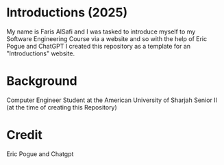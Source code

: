 # Introductions (2025)
My name is Faris AlSafi and I was tasked to introduce myself to my Software Engineering Course via a website and so with the help of Eric Pogue and ChatGPT I created this repository as a template for an "Introductions" website.
 
# Background
Computer Engineer Student at the American University of Sharjah
Senior II (at the time of creating this Repository)

# Credit
Eric Pogue and Chatgpt
